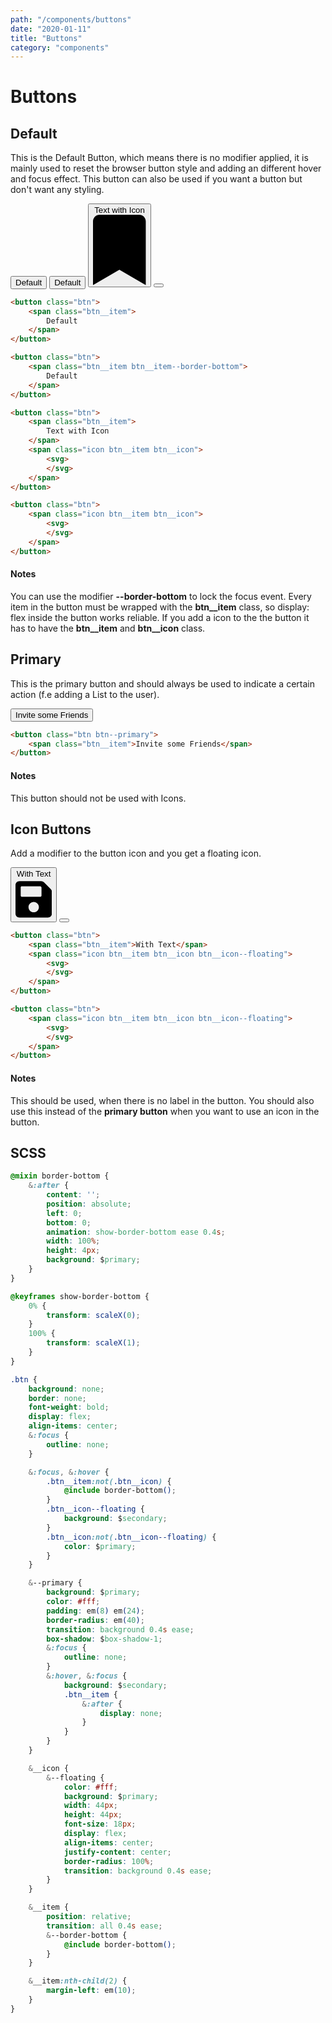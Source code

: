 ```yaml
---
path: "/components/buttons"
date: "2020-01-11"
title: "Buttons"
category: "components"
---
```


# Buttons

## Default

This is the Default Button, which means there is no modifier applied, it is mainly used to reset the browser button style and adding an different hover and focus effect. This button can also be used if you want a button but don't want any styling.

<div class="flex-container">
<button class="btn margin-right-20 margin-top-10">
	<span class="btn__item">Default</span>
</button>

<button class="btn margin-right-20 margin-top-10">
	<span class="btn__item btn__item--border-bottom">
		Default
	</span>
</button>

<button class="btn margin-right-20 margin-top-10">
	<span class="btn__item">
		Text with Icon
	</span>
	<span class="icon btn__item btn__icon">
		<svg 
			class="icon__svg" 
			xmlns="http://www.w3.org/2000/svg" 
			viewBox="0 0 384 512">
			<path 
				fill="currentColor" 
				d="M0 512V48C0 21.49 21.49 0 48 0h288c26.51 0 48 21.49 48 48v464L192 400 0 512z">
			</path>
		</svg>
	</span>
</button>

<button class="btn margin-right-20 margin-top-10">
	<span class="icon btn__item btn__icon">
		<svg 
			class="icon__svg" 
			xmlns="http://www.w3.org/2000/svg" 
			viewBox="0 0 384 512">
			<path 
				fill="currentColor" 
				d="M0 512V48C0 21.49 21.49 0 48 0h288c26.51 0 48 21.49 48 48v464L192 400 0 512z">
			</path>
		</svg>
	</span>
</button>
</div>

<div class="code-with-notes">

```html
<button class="btn">
	<span class="btn__item">
		Default
	</span>
</button>

<button class="btn">
	<span class="btn__item btn__item--border-bottom">
		Default
	</span>
</button>

<button class="btn">
	<span class="btn__item">
		Text with Icon
	</span>
	<span class="icon btn__item btn__icon">
		<svg>
		</svg>
	</span>
</button>

<button class="btn">
	<span class="icon btn__item btn__icon">
		<svg>
		</svg>
	</span>
</button>
```

<div class="code-with-notes__note">

#### Notes

You can use the modifier **--border-bottom** to lock the focus event. Every item in the button must be wrapped with the **btn__item** class, so display: flex inside the button works reliable. If you add a icon to the the button it has to have the **btn__item** and **btn__icon** class.

</div>

</div>

## Primary

This is the primary button and should always be used to indicate a certain action (f.e adding a List to the user).

<button class="btn btn--primary margin-right-20 margin-top-10">
	<span class="btn__item">Invite some Friends</span>
</button>

<div class="code-with-notes">

```html
<button class="btn btn--primary">
	<span class="btn__item">Invite some Friends</span>
</button>
```

<div class="code-with-notes__note">

#### Notes

This button should not be used with Icons. 

</div>

</div>

## Icon Buttons

Add a modifier to the button icon and you get a floating icon.

<div class="flex-container">

<button class="btn margin-right-20 margin-top-10">
	<span class="btn__item">With Text</span>
	<span class="icon btn__item btn__icon btn__icon--floating">
		<svg 
			class="icon__svg" 
			xmlns="http://www.w3.org/2000/svg" 
			viewBox="0 0 448 512">
			<path fill="currentColor" d="M433.941 129.941l-83.882-83.882A48 48 0 0 0 316.118 32H48C21.49 32 0 53.49 0 80v352c0 26.51 21.49 48 48 48h352c26.51 0 48-21.49 48-48V163.882a48 48 0 0 0-14.059-33.941zM224 416c-35.346 0-64-28.654-64-64 0-35.346 28.654-64 64-64s64 28.654 64 64c0 35.346-28.654 64-64 64zm96-304.52V212c0 6.627-5.373 12-12 12H76c-6.627 0-12-5.373-12-12V108c0-6.627 5.373-12 12-12h228.52c3.183 0 6.235 1.264 8.485 3.515l3.48 3.48A11.996 11.996 0 0 1 320 111.48z"></path>
		</svg>
	</span>
</button>


<button class="btn margin-right-20 margin-top-10">
	<span class="icon btn__item btn__icon btn__icon--floating">
		<svg 
			class="icon__svg" 
			xmlns="http://www.w3.org/2000/svg" 
			viewBox="0 0 448 512">
			<path fill="currentColor" d="M433.941 129.941l-83.882-83.882A48 48 0 0 0 316.118 32H48C21.49 32 0 53.49 0 80v352c0 26.51 21.49 48 48 48h352c26.51 0 48-21.49 48-48V163.882a48 48 0 0 0-14.059-33.941zM224 416c-35.346 0-64-28.654-64-64 0-35.346 28.654-64 64-64s64 28.654 64 64c0 35.346-28.654 64-64 64zm96-304.52V212c0 6.627-5.373 12-12 12H76c-6.627 0-12-5.373-12-12V108c0-6.627 5.373-12 12-12h228.52c3.183 0 6.235 1.264 8.485 3.515l3.48 3.48A11.996 11.996 0 0 1 320 111.48z"></path>
		</svg>
	</span>
</button>

</div>


<div class="code-with-notes">

```html
<button class="btn">
	<span class="btn__item">With Text</span>
	<span class="icon btn__item btn__icon btn__icon--floating">
		<svg>
		</svg>
	</span>
</button>

<button class="btn">
	<span class="icon btn__item btn__icon btn__icon--floating">
		<svg>
		</svg>
	</span>
</button>
```

<div class="code-with-notes__note">

#### Notes

This should be used, when there is no label in the button. You should also use this instead of the **primary button** when you want to use an icon in the button.

</div>

</div>

## SCSS 

```css
@mixin border-bottom {
	&:after {
		content: '';
		position: absolute;
		left: 0;
		bottom: 0;
		animation: show-border-bottom ease 0.4s;
		width: 100%;
		height: 4px;
		background: $primary;
	}
}

@keyframes show-border-bottom {
	0% {
		transform: scaleX(0);
	}
	100% {
		transform: scaleX(1);
	}
}

.btn {
	background: none;
	border: none;
	font-weight: bold;
	display: flex;
	align-items: center;
	&:focus {
		outline: none;
	}

	&:focus, &:hover {
		.btn__item:not(.btn__icon) {
			@include border-bottom();
		}
		.btn__icon--floating {
			background: $secondary;
		}
		.btn__icon:not(.btn__icon--floating) {
			color: $primary;
		}
	}

	&--primary {
		background: $primary;
		color: #fff;
		padding: em(8) em(24);
		border-radius: em(40);
		transition: background 0.4s ease;
		box-shadow: $box-shadow-1;
		&:focus {
			outline: none;
		}
		&:hover, &:focus {
			background: $secondary;
			.btn__item {
				&:after {
					display: none;
				}
			}
		}
	}

	&__icon {
		&--floating {
			color: #fff;
			background: $primary;
			width: 44px;
			height: 44px;
			font-size: 18px;
			display: flex;
			align-items: center;
			justify-content: center;
			border-radius: 100%;
			transition: background 0.4s ease;
		}
	}

	&__item {
		position: relative;
		transition: all 0.4s ease;
		&--border-bottom {
			@include border-bottom();
		}
	}

	&__item:nth-child(2) {
		margin-left: em(10);
	}
}
```